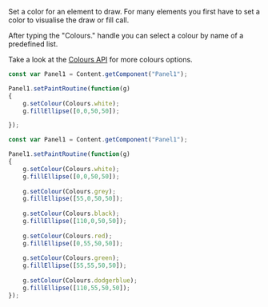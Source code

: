 


Set a color for an element to draw. For many elements you first have to set a color to visualise the draw or fill call. 

After typing the "Colours." handle you can select a colour by name of a predefined list.
 
Take a look at the [Colours API](/scripting/scripting-api/colours) for more colours options.

```javascript
const var Panel1 = Content.getComponent("Panel1");

Panel1.setPaintRoutine(function(g)
{	
	g.setColour(Colours.white);
	g.fillEllipse([0,0,50,50]);

});
```



```javascript
const var Panel1 = Content.getComponent("Panel1");

Panel1.setPaintRoutine(function(g)
{	
	g.setColour(Colours.white);
	g.fillEllipse([0,0,50,50]);
	
	g.setColour(Colours.grey);
	g.fillEllipse([55,0,50,50]);
	
	g.setColour(Colours.black);
	g.fillEllipse([110,0,50,50]);
	
	g.setColour(Colours.red);
	g.fillEllipse([0,55,50,50]);
	
	g.setColour(Colours.green);
	g.fillEllipse([55,55,50,50]);
	
	g.setColour(Colours.dodgerblue);
	g.fillEllipse([110,55,50,50]);		
});
```